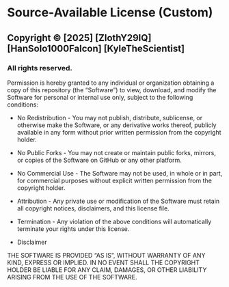 # Source-Available License (Custom)

## Copyright © [2025] [ZlothY29IQ] [HanSolo1000Falcon] [KyleTheScientist]
### All rights reserved.

Permission is hereby granted to any individual or organization obtaining a copy of this repository (the “Software”) to view, download, and modify the Software for personal or internal use only, subject to the following conditions:


* No Redistribution - You may not publish, distribute, sublicense, or otherwise make the Software, or any derivative works thereof, publicly available in any form without prior written permission from the copyright holder.


* No Public Forks - You may not create or maintain public forks, mirrors, or copies of the Software on GitHub or any other platform.


* No Commercial Use - The Software may not be used, in whole or in part, for commercial purposes without explicit written permission from the copyright holder.


* Attribution - Any private use or modification of the Software must retain all copyright notices, disclaimers, and this license file.


* Termination - Any violation of the above conditions will automatically terminate your rights under this license.



* Disclaimer

THE SOFTWARE IS PROVIDED “AS IS”, WITHOUT WARRANTY OF ANY KIND, EXPRESS OR IMPLIED. IN NO EVENT SHALL THE COPYRIGHT HOLDER BE LIABLE FOR ANY CLAIM, DAMAGES, OR OTHER LIABILITY ARISING FROM THE USE OF THE SOFTWARE.
